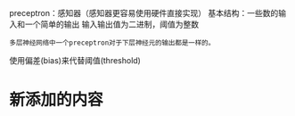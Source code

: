 preceptron：感知器（感知器更容易使用硬件直接实现）
	基本结构：一些数的输入和一个简单的输出
		输入输出值为二进制，阈值为整数
		
	多层神经网络中一个preceptron对于下层神经元的输出都是一样的。
使用偏差(bias)来代替阈值(threshold)

# 新添加的内容
